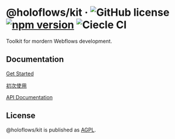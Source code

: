 # @holoflows/kit &middot; ![GitHub license](https://img.shields.io/badge/license-AGPL-blue.svg?style=flat-square) [![npm version](https://img.shields.io/npm/v/@holoflows/kit.svg?style=flat-square)](https://www.npmjs.com/package/@holoflows/kit) ![Ciecle CI](https://img.shields.io/circleci/project/github/DimensionDev/holoflows-kit.svg?style=flat-square&logo=circleci)

Toolkit for mordern Webflows development.

## Documentation

[Get Started](./doc/en/index.md)

[初次使用](./doc/zh-CN/index.md)

[API Documentation](./api-documents/kit.md)

## License

@holoflows/kit is published as [AGPL](./LICENSE).

